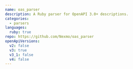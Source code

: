 ```yaml
---
name: oas_parser
description: A Ruby parser for OpenAPI 3.0+ descriptions.
categories:
  - parsers
languages:
  ruby: true
repo: https://github.com/Nexmo/oas_parser
openApiVersions:
  v2: false
  v3: true
  v3_1: false
  v4: false
---
```

